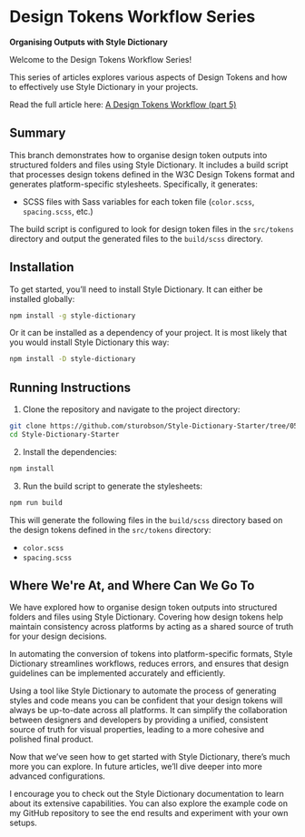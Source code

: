 # Design Tokens Workflow Series

**Organising Outputs with Style Dictionary**

Welcome to the Design Tokens Workflow Series!

This series of articles explores various aspects of Design Tokens and how to effectively use Style Dictionary in your projects.

Read the full article here: [A Design Tokens Workflow (part 5)](https://www.alwaystwisted.com/articles/a-design-tokens-workflow-part-5)

## Summary

This branch demonstrates how to organise design token outputs into structured folders and files using Style Dictionary. It includes a build script that processes design tokens defined in the W3C Design Tokens format and generates platform-specific stylesheets. Specifically, it generates:

- SCSS files with Sass variables for each token file (`color.scss`, `spacing.scss`, etc.)

The build script is configured to look for design token files in the `src/tokens` directory and output the generated files to the `build/scss` directory.

## Installation

To get started, you’ll need to install Style Dictionary. It can either be installed globally:

```bash
npm install -g style-dictionary
```

Or it can be installed as a dependency of your project. It is most likely that you would install Style Dictionary this way:

```bash
npm install -D style-dictionary
```

## Running Instructions

1. Clone the repository and navigate to the project directory:

```bash
git clone https://github.com/sturobson/Style-Dictionary-Starter/tree/05-Organising-Outputs
cd Style-Dictionary-Starter
```

2. Install the dependencies:

```bash
npm install
```

3. Run the build script to generate the stylesheets:

```bash
npm run build
```

This will generate the following files in the `build/scss` directory based on the design tokens defined in the `src/tokens` directory:

- `color.scss`
- `spacing.scss`

## Where We're At, and Where Can We Go To

We have explored how to organise design token outputs into structured folders and files using Style Dictionary. Covering how design tokens help maintain consistency across platforms by acting as a shared source of truth for your design decisions.

In automating the conversion of tokens into platform-specific formats, Style Dictionary streamlines workflows, reduces errors, and ensures that design guidelines can be implemented accurately and efficiently.

Using a tool like Style Dictionary to automate the process of generating styles and code means you can be confident that your design tokens will always be up-to-date across all platforms. It can simplify the collaboration between designers and developers by providing a unified, consistent source of truth for visual properties, leading to a more cohesive and polished final product.

Now that we’ve seen how to get started with Style Dictionary, there’s much more you can explore. In future articles, we’ll dive deeper into more advanced configurations.

I encourage you to check out the Style Dictionary documentation to learn about its extensive capabilities. You can also explore the example code on my GitHub repository to see the end results and experiment with your own setups.